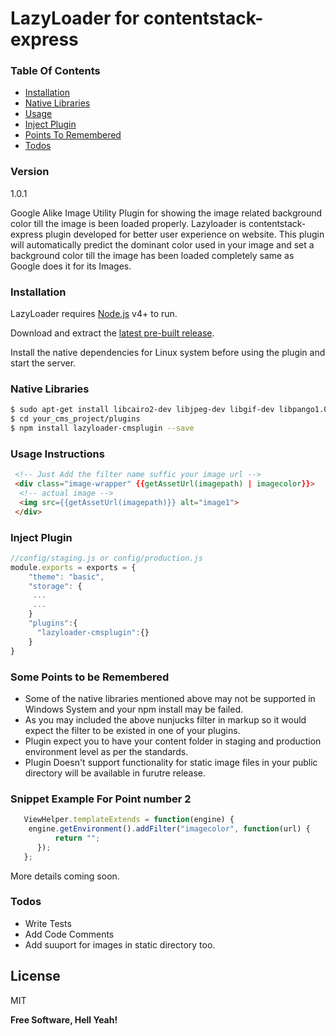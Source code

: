 # LazyLoader for contentstack-express

### Table Of Contents
- [Installation](#installation)
- [Native Libraries](#native-libraries)
- [Usage](#usage-instructions)
- [Inject Plugin](#inject-plugin)
- [Points To Remembered](#points_to_remembered)
- [Todos](#todos)

### Version
1.0.1

Google Alike Image Utility Plugin for showing the image related  background color till the image is been loaded properly.
Lazyloader is contentstack-express plugin developed for better user experience on website. This plugin will automatically predict the dominant color used in your image and set a background color till the image has been loaded completely same as Google does it for its Images.

### Installation

LazyLoader requires [Node.js](https://nodejs.org/) v4+ to run.

Download and extract the [latest pre-built release](https://github.com/kailashyogeshwar85/lazyloader/releases).

Install the native dependencies for Linux system before using the plugin and start the server.

### Native Libraries

```sh
$ sudo apt-get install libcairo2-dev libjpeg-dev libgif-dev libpango1.0-dev
$ cd your_cms_project/plugins
$ npm install lazyloader-cmsplugin --save
```
### Usage Instructions
```html
 <!-- Just Add the filter name suffic your image url -->
 <div class="image-wrapper" {{getAssetUrl(imagepath) | imagecolor}}>
  <!-- actual image -->
  <img src={{getAssetUrl(imagepath)}} alt="image1">
 </div>
```

### Inject Plugin
``` js
//config/staging.js or config/production.js
module.exports = exports = {
    "theme": "basic",
    "storage": {
     ...
     ...
    }
    "plugins":{
      "lazyloader-cmsplugin":{}
    }
}
```

### Some Points to be Remembered
 - Some of the native libraries mentioned above may not be supported in Windows System and your npm install may be failed.
 - As you may  included the above nunjucks filter in markup so it would expect the filter to be existed in one of your plugins.
 - Plugin expect you to have your content folder in staging and production environment level as per the standards.
 - Plugin Doesn't support functionality for static image files in your public directory will be available in furutre release.

### Snippet Example For Point number 2
``` js
   ViewHelper.templateExtends = function(engine) {
    engine.getEnvironment().addFilter("imagecolor", function(url) {
          return "";
      });
   };
```

More details coming soon.


### Todos

 - Write Tests
 - Add Code Comments
 - Add suuport for images in static directory too.

License
----

MIT


**Free Software, Hell Yeah!**

